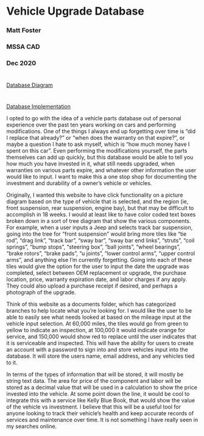 # Vehicle Upgrade Database


### Matt Foster
### MSSA CAD
### Dec 2020

#

[Database Diagram](UpgradeDatabaseDiagram2.pdf)
#
[Database Implementation](VehicleUpgradeDatabase.sql)

I opted to go with the idea of a vehicle parts database out of personal experience over the past ten years working on cars and performing modifications.  One of the things I always end up forgetting over time is “did I replace that already?” or “when does the warranty on that expire?”, or maybe a question I hate to ask myself, which is “how much money have I spent on this car”.  Even performing the modifications yourself, the parts themselves can add up quickly, but this database would be able to tell you how much you have invested in it, what still needs upgraded, when warranties on various parts expire, and whatever other information the user would like to input.  I want to make this a one stop shop for documenting the investment and durability of a owner’s vehicle or vehicles.  

Originally, I wanted this website to have click functionality on a picture diagram based on the type of vehicle that is selected, and the region (ie, front suspension, rear suspension, engine bay), but that may be difficult to accomplish in 18 weeks.  I would at least like to have color coded text boxes broken down in a sort of tree diagram that show the various components.  For example, when a user inputs a Jeep and selects track bar suspension, going into the tree for “front suspension” would bring more tiles like “tie rod”, “drag link”, “track bar”, “sway bar”, “sway bar end links”, “struts”, “coil springs”, “bump stops”, “steering box”, “ball joints”, “wheel bearings”, “brake rotors”, “brake pads”, “u joints”, “lower control arms”, “upper control arms”, and anything else I’m currently forgetting.  Going into each of these tiles would give the option for the user to input the date the upgrade was completed, select between OEM replacement or upgrade, the purchase location, price, warranty expiration date, and labor charges if any apply.  They could also upload a purchase receipt if desired, and perhaps a photograph of the upgrade.  

Think of this website as a documents folder, which has categorized branches to help locate what you’re looking for.  I would like the user to be able to easily see what needs looked at based on the mileage input at the vehicle input selection.  At 60,000 miles, the tiles would go from green to yellow to indicate an inspection, at 100,000 it would indicate orange for service, and 150,000 would show red to replace until the user indicates that it is serviceable and inspected. 
This will have the ability for users to create an account with a password to sign into and store vehicles input into the database.  It will store the users name, email address, and any vehicles tied to it.  

In terms of the types of information that will be stored, it will mostly be string text data.  The area for price of the component and labor will be stored as a decimal value that will be used in a calculation to show the price invested into the vehicle.  At some point down the line, it would be cool to integrate this with a service like Kelly Blue Book, that would show the value of the vehicle vs investment.  I believe that this will be a useful tool for anyone looking to track their vehicle’s health and keep accurate records of services and maintenance over time.  It is not something I have really seen in my searches online.  
